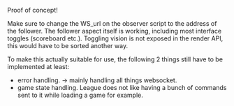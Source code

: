 Proof of concept!

Make sure to change the WS_url on the observer script to the address of the follower.
The follower aspect itself is working, including most interface toggles (scoreboard etc.). Toggling vision is not exposed in the render API, this would have to be sorted another way.

To make this actually suitable for use, the following 2 things still have to be implemented at least:
- error handling. -> mainly handling all things websocket.
- game state handling. League does not like having a bunch of commands sent to it while loading a game for example.
